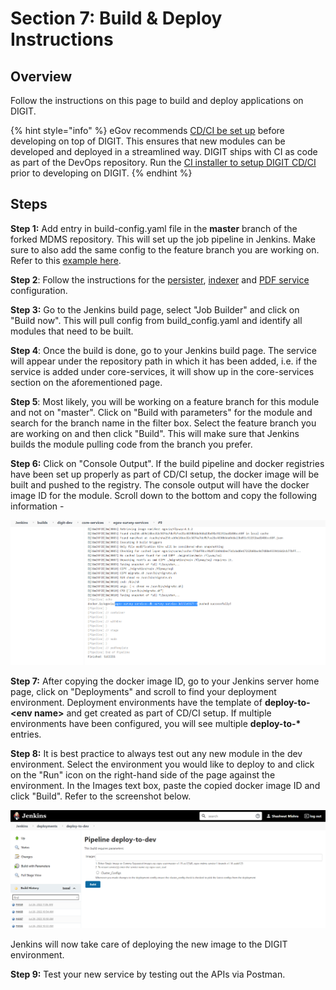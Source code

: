# Section 7: Build & Deploy Instructions

## Overview

Follow the instructions on this page to build and deploy applications on DIGIT.

{% hint style="info" %}
eGov recommends [CD/CI be set up](../../../focus-areas/setup-basics/deployment-key-concepts/ci-cd.md) before developing on top of DIGIT. This ensures that new modules can be developed and deployed in a streamlined way. DIGIT ships with CI as code as part of the DevOps repository. Run the [CI installer to setup DIGIT CD/CI](../../../focus-areas/setup-basics/deployment-key-concepts/ci-cd.md) prior to developing on DIGIT.&#x20;
{% endhint %}

## **Steps**



**Step 1:** Add entry in build-config.yaml file in the **master** branch of the forked MDMS repository. This will set up the job pipeline in Jenkins. Make sure to also add the same config to the feature branch you are working on. Refer to this [example here](https://github.com/egovernments/DIGIT-OSS/blob/6faf040bfecdc9b023e5578adf1e8c3480c8458b/build/build-config.yml#L255).  &#x20;

**Step 2**: Follow the instructions for the [persister](section-2-integrate-persister-and-kafka/add-persister-configuration.md#deployment-of-persister-configuration), [indexer](section-5-other-advanced-integrations/add-indexer-configuration.md#deployment-of-indexer-configuration) and [PDF service ](section-5-other-advanced-integrations/certificate-generation.md#deployment-of-pdf-service)configuration.&#x20;

**Step 3:** Go to the Jenkins build page, select "Job Builder" and click on "Build now". This will pull config from build\_config.yaml and identify all modules that need to be built.&#x20;

**Step 4**: Once the build is done, go to your Jenkins build page. The service will appear under the repository path in which it has been added, i.e. if the service is added under core-services, it will show up in the core-services section on the aforementioned page.

**Step 5**: Most likely, you will be working on a feature branch for this module and not on "master". Click on "Build with parameters" for the module and search for the branch name in the filter box. Select the feature branch you are working on and then click "Build". This will make sure that Jenkins builds the module pulling code from the branch you prefer.

**Step 6:** Click on "Console Output". If the build pipeline and docker registries have been set up properly as part of CD/CI setup, the docker image will be built and pushed to the registry. The console output will have the docker image ID for the module. Scroll down to the bottom and copy the following information -&#x20;

![Image name of the build](../../../.gitbook/assets/buildInfo.png)

**Step 7:** After copying the docker image ID, go to your Jenkins server home page, click on "Deployments" and scroll to find your deployment environment. Deployment environments have the template of **deploy-to-\<env name>** and get created as part of CD/CI setup. If multiple environments have been configured, you will see multiple **deploy-to-\*** entries.&#x20;

**Step 8:** It is best practice to always test out any new module in the dev environment. Select the environment you would like to deploy to and click on the "Run" icon on the right-hand side of the page against the environment. In the Images text box, paste the copied docker image ID and click "Build". Refer to the screenshot below.

![Deployment page](../../../.gitbook/assets/deploymentPage.png)

Jenkins will now take care of deploying the new image to the DIGIT environment.&#x20;

**Step 9:** Test your new service by testing out the APIs via Postman.&#x20;

